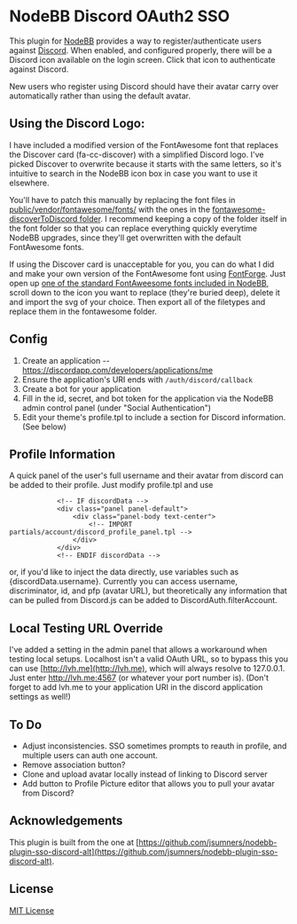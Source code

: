 # NodeBB Discord OAuth2 SSO 

This plugin for [NodeBB](https://github.com/NodeBB/NodeBB/) provides a way to register/authenticate users against
[Discord](https://discordapp.com/). When enabled, and configured properly, there will be a
Discord icon available on the login screen. Click that icon to authenticate
against Discord.

New users who register using Discord should have their avatar carry over automatically rather than using the default avatar.

## Using the Discord Logo:

I have included a modified version of the FontAwesome font that replaces the Discover card (fa-cc-discover) with a simplified Discord logo. I've picked Discover to overwrite because it starts with the same letters, so it's intuitive to search in the NodeBB icon box in case you want to use it elsewhere.

You'll have to patch this manually by replacing the font files in [public/vendor/fontawesome/fonts/](https://github.com/NodeBB/NodeBB/tree/master/public/vendor/fontawesome/fonts) with the ones in the [fontawesome-discoverToDiscord folder](https://github.com/selkkie/nodebb-plugin-sso-discord-with-logo/tree/master/fontawesome-discoverToDiscord).
I recommend keeping a copy of the folder itself in the font folder so that you can replace everything quickly everytime NodeBB upgrades, since they'll get overwritten with the default FontAwesome fonts.

If using the Discover card is unacceptable for you, you can do what I did and make your own version of the FontAwesome font using [FontForge](https://github.com/fontforge/fontforge). Just open up [one of the standard FontAweesome fonts included in NodeBB](https://github.com/NodeBB/NodeBB/tree/master/public/vendor/fontawesome/fonts), scroll down to the icon you want to replace (they're buried deep), delete it and import the svg of your choice. Then export all of the filetypes and replace them in the fontawesome folder.

## Config

1. Create an application -- https://discordapp.com/developers/applications/me
2. Ensure the application's URI ends with `/auth/discord/callback`
3. Create a bot for your application
4. Fill in the id, secret, and bot token for the application via the NodeBB admin control panel (under "Social Authentication")
5. Edit your theme's profile.tpl to include a section for Discord information. (See below)

## Profile Information
A quick panel of the user's full username and their avatar from discord can be added to their profile.
Just modify profile.tpl and use
```
            <!-- IF discordData -->
            <div class="panel panel-default">
                <div class="panel-body text-center">
                    <!-- IMPORT partials/account/discord_profile_panel.tpl -->
                </div>
            </div>
            <!-- ENDIF discordData -->
```
or, if you'd like to inject the data directly, use variables such as {discordData.username}.
Currently you can access username, discriminator, id, and pfp (avatar URL), but theoretically any information that can be pulled from Discord.js can be added to DiscordAuth.filterAccount.

## Local Testing URL Override

I've added a setting in the admin panel that allows a workaround when testing local setups. Localhost isn't a valid OAuth URL, so to bypass this you can use [http://lvh.me](http://lvh.me), which will always resolve to 127.0.0.1. Just enter http://lvh.me:4567 (or whatever your port number is).
(Don't forget to add lvh.me to your application URI in the discord application settings as well!)

## To Do
* Adjust inconsistencies. SSO sometimes prompts to reauth in profile, and multiple users can auth one account.
* Remove association button?
* Clone and upload avatar locally instead of linking to Discord server
* Add button to Profile Picture editor that allows you to pull your avatar from Discord?

## Acknowledgements

This plugin is built from the one at [https://github.com/jsumners/nodebb-plugin-sso-discord-alt](https://github.com/jsumners/nodebb-plugin-sso-discord-alt).

## License

[MIT License](http://jsumners.mit-license.org/)